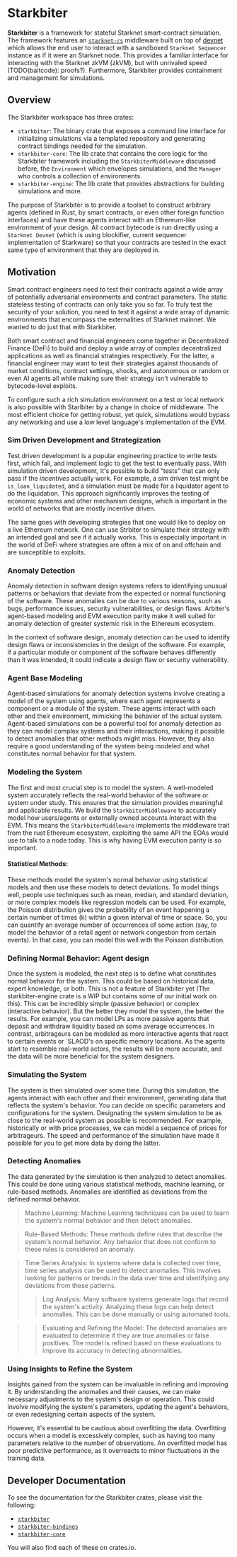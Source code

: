 # Starkbiter
**Starkbiter** is a framework for stateful Starknet smart-contract simulation. 
The framework features an [`starknet-rs`](https://github.com/xJonathanLEI/starknet-rs) middleware built on top of [devnet](https://github.com/0xSpaceShard/starknet-devnet) which allows the end user to interact with a sandboxed `Starknet Sequencer` instance as if it were an Starknet node. 
This provides a familiar interface for interacting with the Starknet zkVM (zkVM), but with unrivaled speed (TODO(baitcode): proofs?). 
Furthermore, Starkbiter provides containment and management for simulations. 

## Overview
The Starkbiter workspace has three crates:
- `starkbiter`: The binary crate that exposes a command line interface for initializing simulations via a templated repository and generating contract bindings needed for the simulation.
- `starkbiter-core`: The lib crate that contains the core logic for the Starkbiter framework including the `StarkbiterMiddleware` discussed before, the `Environment` which envelopes simulations, and the `Manager` who controls a collection of environments.
- `starkbiter-engine`: The lib crate that provides abstractions for building simulations and more.

The purpose of Starkbiter is to provide a toolset to construct arbitrary agents (defined in Rust, by smart contracts, or even other foreign function interfaces) and have these agents interact with an Ethereum-like environment of your design. 
All contract bytecode is run directly using a `Starknet Devnet` (which is using blockifier, current sequencer implementation of Starkware) so that your contracts are tested in the exact same type of environment that they are deployed in.

## Motivation 
Smart contract engineers need to test their contracts against a wide array of potentially adversarial environments and contract parameters. 
The static stateless testing of contracts can only take you so far. 
To truly test the security of your solution, you need to test it against a wide array of dynamic environments that encompass the externalities of Starknet mainnet. 
We wanted to do just that with Starkbiter. 

Both smart contract and financial engineers come together in Decentralized Finance (DeFi) to build and deploy a wide array of complex decentralized applications as well as financial strategies respectively. 
For the latter, a financial engineer may want to test their strategies against thousands of market conditions, contract settings, shocks, and autonomous or random or even AI agents all while making sure their strategy isn't vulnerable to bytecode-level exploits.

To configure such a rich simulation environment on a test or local network is also possible with Starlbiter by a change in choice of middleware. 
The most efficient choice for getting robust, yet quick, simulations would bypass any networking and use a low level language's implementation of the EVM. 

### Sim Driven Development and Strategization 

Test driven development is a popular engineering practice to write tests first, which fail, and implement logic to get the test to eventually pass. 
With simulation driven development, it's possible to build "tests" that can only pass if the *incentives* actually work. For example, a sim driven test might be `is_loan_liquidated`, and a simulation must be made for a liquidator agent to do the liquidation. 
This approach significantly improves the testing of economic systems and other mechanism designs, which is important in the world of networks that are mostly incentive driven.

The same goes with developing strategies that one would like to deploy on a live Ethereum network. 
One can use Strbiter to simulate their strategy with an intended goal and see if it actually works. 
This is especially important in the world of DeFi where strategies are often a mix of on and offchain and are susceptible to exploits.

### Anomaly Detection
Anomaly detection in software design systems refers to identifying unusual patterns or behaviors that deviate from the expected or normal functioning of the software. These anomalies can be due to various reasons, such as bugs, performance issues, security vulnerabilities, or design flaws. Arbiter's agent-based modeling and EVM execution parity make it well suited for anomaly detection of greater systemic risk in the Ethereum ecosystem. 

In the context of software design, anomaly detection can be used to identify design flaws or inconsistencies in the design of the software. For example, if a particular module or component of the software behaves differently than it was intended, it could indicate a design flaw or security vulnerability. 

### Agent Base Modeling 
Agent-based simulations for anomaly detection systems involve creating a model of the system using agents, where each agent represents a component or a module of the system. These agents interact with each other and their environment, mimicking the behavior of the actual system. Agent-based simulations can be a powerful tool for anomaly detection as they can model complex systems and their interactions, making it possible to detect anomalies that other methods might miss. However, they also require a good understanding of the system being modeled and what constitutes normal behavior for that system.

### Modeling the System
The first and most crucial step is to model the system. A well-modeled system accurately reflects the real-world behavior of the software or system under study. This ensures that the simulation provides meaningful and applicable results. We build the `StarkbiterMiddleware` to accurately model how users/agents or externally owned accounts interact with the EVM. This means the `StarkbiterMiddleware` implements the middleware trait from the rust Ethereum ecosystem, exploiting the same API the EOAs would use to talk to a node today. This is why having EVM execution parity is so important.

#### Statistical Methods: 
These methods model the system's normal behavior using statistical models and then use these models to detect deviations. To model things well, people use techniques such as mean, median, and standard deviation, or more complex models like regression models can be used. For example, the Poisson distribution gives the probability of an event happening a certain number of times (k) within a given interval of time or space. So, you can quantify an average number of occurrences of some action (say, to model the behavior of a retail agent or network congestion from certain events). In that case, you can model this well with the Poisson distribution. 

### Defining Normal Behavior: Agent design
Once the system is modeled, the next step is to define what constitutes normal behavior for the system. This could be based on historical data, expert knowledge, or both. This is not a feature of Starkbiter yet (The starkbiter-engine crate is a WIP but contains some of our initial work on this). This can be incredibly simple (passive behavior) or complex (interactive behavior). But the better they model the system, the better the results. For example, you can model LPs as more passive agents that deposit and withdraw liquidity based on some average occurrences. In contrast, arbitrageurs can be modeled as more interactive agents that react to certain events or `SLAOD's on specific memory locations. As the agents start to resemble real-world actors, the results will be more accurate, and the data will be more beneficial for the system designers.

### Simulating the System
The system is then simulated over some time. During this simulation, the agents interact with each other and their environment, generating data that reflects the system's behavior. You can decide on specific parameters and configurations for the system. Designating the system simulation to be as close to the real-world system as possible is recommended. For example, historically or with price processes, we can model a sequence of prices for arbitrageurs. The speed and performance of the simulation have made it possible for you to get more data by doing the latter. 

### Detecting Anomalies
The data generated by the simulation is then analyzed to detect anomalies. This could be done using various statistical methods, machine learning, or rule-based methods. Anomalies are identified as deviations from the defined normal behavior. 


>Machine Learning: Machine Learning techniques can be used to learn the system's normal behavior and then detect anomalies. 

>Rule-Based Methods: These methods define rules that describe the system's normal behavior. Any behavior that does not conform to these rules is considered an anomaly.

>Time Series Analysis: In systems where data is collected over time, time series analysis can be used to detect anomalies. This involves looking for patterns or trends in the data over time and identifying any deviations from these patterns. 
>>Log Analysis: Many software systems generate logs that record the system's activity. Analyzing these logs can help detect anomalies. This can be done manually or using automated tools. 

>>Evaluating and Refining the Model: The detected anomalies are evaluated to determine if they are true anomalies or false positives. The model is refined based on these evaluations to improve its accuracy in detecting abnormalities.


### Using Insights to Refine the System
Insights gained from the system can be invaluable in refining and improving it. By understanding the anomalies and their causes, we can make necessary adjustments to the system's design or operation. This could involve modifying the system's parameters, updating the agent's behaviors, or even redesigning certain aspects of the system. 

However, it's essential to be cautious about overfitting the data. Overfitting occurs when a model is excessively complex, such as having too many parameters relative to the number of observations. An overfitted model has poor predictive performance, as it overreacts to minor fluctuations in the training data.

## Developer Documentation
To see the documentation for the Starkbiter crates, please visit the following:
- [`starkbiter`](https://docs.rs/crate/arbiter/)
- [`starkbiter-bindings`](https://docs.rs/crate/starkbiter-bindings/)
- [`starkbiter-core`](https://docs.rs/starkbiter-core/)

You will also find each of these on crates.io.